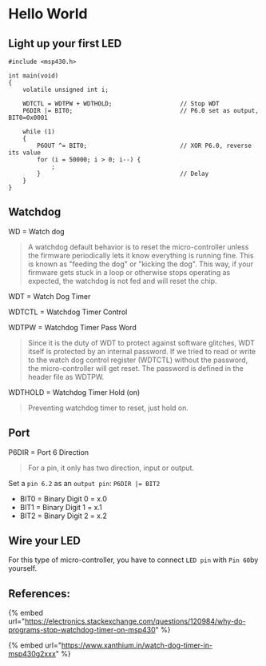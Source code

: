 # Hello World

## Light up your first LED

```text
#include <msp430.h>

int main(void)
{
    volatile unsigned int i;

    WDTCTL = WDTPW + WDTHOLD;                   // Stop WDT
    P6DIR |= BIT0;                              // P6.0 set as output, BIT0=0x0001

    while (1)
    {
        P6OUT ^= BIT0;                          // XOR P6.0, reverse its value
        for (i = 50000; i > 0; i--) {
            ;
        }                                       // Delay
    }
}
```

## Watchdog

WD = Watch dog

> A watchdog default behavior is to reset the micro-controller unless the firmware periodically lets it know everything is running fine. This is known as "feeding the dog" or "kicking the dog". This way, if your firmware gets stuck in a loop or otherwise stops operating as expected, the watchdog is not fed and will reset the chip.

WDT = Watch Dog Timer

WDTCTL = Watchdog Timer Control

WDTPW = Watchdog Timer Pass Word

> Since it is the duty of WDT to protect against software glitches, WDT itself is protected by an internal password. If we tried to read or write to the watch dog control register \(WDTCTL\) without the password, the micro-controller will get reset. The password is defined in the header file as WDTPW.

WDTHOLD = Watchdog Timer Hold \(on\)

> Preventing watchdog timer to reset, just hold on.

## Port

P6DIR = Port 6 Direction

> For a pin, it only has two direction, input or output.

Set a `pin 6.2` as an `output pin`: `P6DIR |= BIT2`

* BIT0 = Binary Digit 0 = x.0
* BIT1 = Binary Digit 1 = x.1
* BIT2 = Binary Digit 2 = x.2

## Wire your LED

For this type of micro-controller, you have to connect `LED pin` with `Pin 60`by yourself.

## References:

{% embed url="https://electronics.stackexchange.com/questions/120984/why-do-programs-stop-watchdog-timer-on-msp430" %}

{% embed url="https://www.xanthium.in/watch-dog-timer-in-msp430g2xxx" %}








